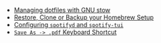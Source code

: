 * [Managing dotfiles with GNU stow](https://alexpearce.me/2016/02/managing-dotfiles-with-stow/)
* [Restore, Clone or Backup your Homebrew Setup](https://tomlankhorst.nl/brew-bundle-restore-backup/)
* [Configuring `spotifyd` and `spotify-tui`](https://jonathanchang.org/blog/setting-up-spotifyd-on-macos/)
* [`Save As -> .pdf` Keyboard Shortcut](https://www.macsparky.com/blog/2008/3/19/keyboard-shortcut-for-save-as-pdf-in-os-x.html)
